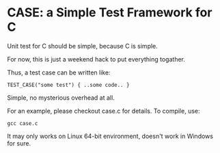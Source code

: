 CASE: a Simple Test Framework for C
===================================

Unit test for C should be simple, because C is simple.

For now, this is just a weekend hack to put everything togather.

Thus, a test case can be written like:

	TEST_CASE("some test") { ..some code.. }

Simple, no mysterious overhead at all.

For an example, please checkout case.c for details. To compile,
use:

	gcc case.c

It may only works on Linux 64-bit environment, doesn't work in Windows for sure.

